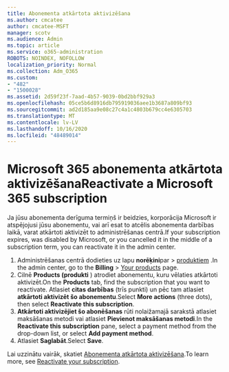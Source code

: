 ```yaml
---
title: Abonementa atkārtota aktivizēšana
ms.author: cmcatee
author: cmcatee-MSFT
manager: scotv
ms.audience: Admin
ms.topic: article
ms.service: o365-administration
ROBOTS: NOINDEX, NOFOLLOW
localization_priority: Normal
ms.collection: Adm_O365
ms.custom:
- "482"
- "1500028"
ms.assetid: 2d59f23f-7aad-4b57-9039-0bd2bbf929a3
ms.openlocfilehash: 05ce5b6d8916db795919036aee1b3687a809bf93
ms.sourcegitcommit: ad2d185aa9e08c27c4a1c4803b679cc4e6305703
ms.translationtype: MT
ms.contentlocale: lv-LV
ms.lasthandoff: 10/16/2020
ms.locfileid: "48489014"
---
```

# <a name="reactivate-a-microsoft-365-subscription"></a><span data-ttu-id="80e7f-102">Microsoft 365 abonementa atkārtota aktivizēšana</span><span class="sxs-lookup"><span data-stu-id="80e7f-102">Reactivate a Microsoft 365 subscription</span></span>

<span data-ttu-id="80e7f-103">Ja jūsu abonementa derīguma termiņš ir beidzies, korporācija Microsoft ir atspējojusi jūsu abonementu, vai arī esat to atcēlis abonementa darbības laikā, varat atkārtoti aktivizēt to administrēšanas centrā.</span><span class="sxs-lookup"><span data-stu-id="80e7f-103">If your subscription expires, was disabled by Microsoft, or you cancelled it in the middle of a subscription term, you can reactivate it in the admin center.</span></span>
  
1. <span data-ttu-id="80e7f-104">Administrēšanas centrā dodieties uz lapu **norēķini**par  >  [produktiem](https://go.microsoft.com/fwlink/p/?linkid=842054) .</span><span class="sxs-lookup"><span data-stu-id="80e7f-104">In the admin center, go to the **Billing** > [Your products](https://go.microsoft.com/fwlink/p/?linkid=842054) page.</span></span>
2. <span data-ttu-id="80e7f-105">Cilnē **Products (produkti** ) atrodiet abonementu, kuru vēlaties atkārtoti aktivizēt.</span><span class="sxs-lookup"><span data-stu-id="80e7f-105">On the **Products** tab, find the subscription that you want to reactivate.</span></span> <span data-ttu-id="80e7f-106">Atlasiet **citas darbības** (trīs punkti) un pēc tam atlasiet **atkārtoti aktivizēt šo abonementu**.</span><span class="sxs-lookup"><span data-stu-id="80e7f-106">Select **More actions** (three dots), then select **Reactivate this subscription**.</span></span>
3. <span data-ttu-id="80e7f-107">**Atkārtoti aktivizējiet šo abonēšanas** rūti nolaižamajā sarakstā atlasiet maksāšanas metodi vai atlasiet **Pievienot maksāšanas metodi**.</span><span class="sxs-lookup"><span data-stu-id="80e7f-107">In the **Reactivate this subscription** pane, select a payment method from the drop-down list, or select **Add payment method**.</span></span>
4. <span data-ttu-id="80e7f-108">Atlasiet **Saglabāt**.</span><span class="sxs-lookup"><span data-stu-id="80e7f-108">Select **Save**.</span></span>

<span data-ttu-id="80e7f-109">Lai uzzinātu vairāk, skatiet [Abonementa atkārtota aktivizēšana](https://docs.microsoft.com/microsoft-365/commerce/subscriptions/reactivate-your-subscription).</span><span class="sxs-lookup"><span data-stu-id="80e7f-109">To learn more, see [Reactivate your subscription](https://docs.microsoft.com/microsoft-365/commerce/subscriptions/reactivate-your-subscription).</span></span>